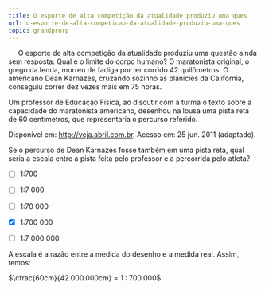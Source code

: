 ```yaml
---
title: O esporte de alta competição da atualidade produziu uma ques
url: o-esporte-de-alta-competicao-da-atualidade-produziu-uma-ques
topic: grandprorp
---
```



     O esporte de alta competição da atualidade produziu uma questão ainda sem resposta: Qual é o limite do corpo humano? O maratonista original, o grego da lenda, morreu de fadiga por ter corrido 42 quilômetros. O americano Dean Karnazes, cruzando sozinho as planícies da Califórnia, conseguiu correr dez vezes mais em 75 horas.

Um professor de Educação Física, ao discutir com a turma o texto sobre a capacidade do maratonista americano, desenhou na lousa uma pista reta de 60 centímetros, que representaria o percurso referido.

Disponível em: http://veja.abril.com.br. Acesso em: 25 jun. 2011 (adaptado).

Se o percurso de Dean Karnazes fosse também em uma pista reta, qual seria a escala entre a pista feita pelo professor e a percorrida pelo atleta?



- [ ] 1:700
- [ ] 1:7 000
- [ ] 1:70 000
- [x] 1:700 000
- [ ] 1:7 000 000


A escala é a razão entre a medida do desenho e a medida real. Assim, temos:

$\cfrac{60cm}{42.000.000cm} = 1 : 700.000$
